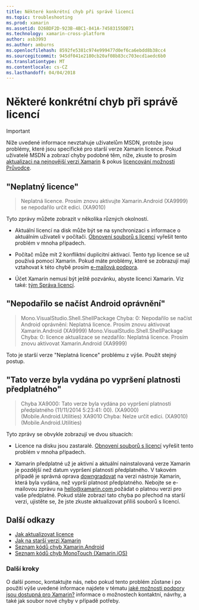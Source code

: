 ```yaml
---
title: Některé konkrétní chyb při správě licencí
ms.topic: troubleshooting
ms.prod: xamarin
ms.assetid: D26BDF2D-923B-4BC1-841A-74583155DB71
ms.technology: xamarin-cross-platform
author: asb3993
ms.author: amburns
ms.openlocfilehash: 8592fe5381c974e999477d0ef6ca6ebdd8b38cc4
ms.sourcegitcommit: 945df041e2180cb20af08b83cc703ecd1aedc6b0
ms.translationtype: MT
ms.contentlocale: cs-CZ
ms.lasthandoff: 04/04/2018
---
```

# <a name="some-specific-licensing-errors"></a>Některé konkrétní chyb při správě licencí

> [!IMPORTANT]
> Níže uvedené informace nevztahuje uživatelům MSDN, protože jsou problémy, které jsou specifické pro starší verze Xamarin licence. Pokud uživatelé MSDN a zobrazí chyby podobné těm, níže, zkuste to prosím [aktualizaci na nejnovější verzi Xamarin](https://developer.xamarin.com/recipes/cross-platform/ide/change_updates_channel/) & pokus [licencování možnosti Průvodce](~/cross-platform/get-started/requirements.md).



## <a name="invalid-license"></a>"Neplatný licence"

> Neplatná licence. Prosím znovu aktivujte Xamarin.Android (XA9999) se nepodařilo určit edici. (XA9010)

Tyto zprávy můžete zobrazit v několika různých okolností.

-   Aktuální licencí na disk může být se na synchronizaci s informace o aktuálním uživateli v počítači. [Obnovení souborů s licencí](~/cross-platform/troubleshooting/legacy-licenses/resync-licenses.md) vyřešit tento problém v mnoha případech.

-   Počítač může mít 2 konfliktní duplicitní aktivací. Tento typ licence se už používá pomocí Xamarin. Pokud máte problémy, které se zobrazují mají vztahovat k této chybě prosím [e-mailová podpora](https://www.xamarin.com/support).

-   Účet Xamarin nemusí být ještě pozvánku, abyste licenci Xamarin. Viz také: [tým Správa licencí](~/cross-platform/troubleshooting/legacy-licenses/team-management.md).

## <a name="failed-to-load-android-entitlements"></a>"Nepodařilo se načíst Android oprávnění"

> Mono.VisualStudio.Shell.ShellPackage Chyba: 0: Nepodařilo se načíst Android oprávnění: Neplatná licence. Prosím znovu aktivovat Xamarin.Android (XA9999) Mono.VisualStudio.Shell.ShellPackage Chyba: 0: licence aktualizace se nezdařilo: Neplatná licence. Prosím znovu aktivovat Xamarin.Android (XA9999)

Toto je starší verze "Neplatná licence" problému z výše. Použít stejný postup.

## <a name="this-version-was-released-after-your-subscription-expired"></a>"Tato verze byla vydána po vypršení platnosti předplatného"

> Chyba XA9000: Tato verze byla vydána po vypršení platnosti předplatného (11/11/2014 5:23:41: 00). (XA9000) (Mobile.Android.Utilities) XA9010 Chyba: Nelze určit edici. (XA9010) (Mobile.Android.Utilities)

Tyto zprávy se obvykle zobrazují ve dvou situacích:

-   Licence na disku jsou zastaralé. [Obnovení souborů s licencí](~/cross-platform/troubleshooting/legacy-licenses/resync-licenses.md) vyřešit tento problém v mnoha případech.

-   Xamarin předplatné už je aktivní a aktuální nainstalovaná verze Xamarin je pozdější než datum vypršení platnosti předplatného. V takovém případě je správná oprava [downgradovat](http://kb.xamarin.com/customer/portal/articles/1699777) na verzi nástroje Xamarin, která byla vydána, než vyprší platnost předplatného. Nebojte se e-mailovou zprávu na [ hello@xamarin.com ](mailto:hello@xamarin.com) požádat o platnou verzi pro vaše předplatné. Pokud stále zobrazí tato chyba po přechod na starší verzi, ujistěte se, že jste zkuste aktualizovat příliš souborů s licencí.

## <a name="additional-references"></a>Další odkazy

-   [Jak aktualizovat licence](~/cross-platform/troubleshooting/legacy-licenses/resync-licenses.md)
-   [Jak na starší verzi Xamarin](http://kb.xamarin.com/customer/portal/articles/1699777-downgrading)
-   [Seznam kódů chyb Xamarin.Android](~/android/troubleshooting/errors.md)
-   [Seznam kódů chyb MonoTouch (Xamarin.iOS)](~/ios/troubleshooting/mtouch-errors.md)

### <a name="next-steps"></a>Další kroky
O další pomoc, kontaktujte nás, nebo pokud tento problém zůstane i po použití výše uvedené informace najdete v tématu [jaké možnosti podpory jsou dostupná pro Xamarin?](~/cross-platform/troubleshooting/support-options.md) informace o možnostech kontaktní, návrhy, a také jak soubor nové chyby v případě potřeby.
